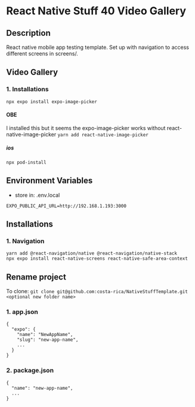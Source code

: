 # React Native Stuff 40 Video Gallery

## Description

React native mobile app testing template. Set up with navigation to access different screens in screens/.

## Video Gallery

### 1. Installations

`npx expo install expo-image-picker`

#### OBE

I installed this but it seems the expo-image-picker works without react-native-image-picker
`yarn add react-native-image-picker`

##### ios

`npx pod-install`

## Environment Variables

- store in: .env.local

```env
EXPO_PUBLIC_API_URL=http://192.168.1.193:3000
```

## Installations

### 1. Navigation

```
yarn add @react-navigation/native @react-navigation/native-stack
npx expo install react-native-screens react-native-safe-area-context
```

## Rename project

To clone: `git clone git@github.com:costa-rica/NativeStuffTemplate.git <optional new folder name>`

### 1. app.json

```
{
  "expo": {
    "name": "NewAppName",
    "slug": "new-app-name",
    ...
  }
}
```

### 2. package.json

```
{
  "name": "new-app-name",
  ...
}
```
